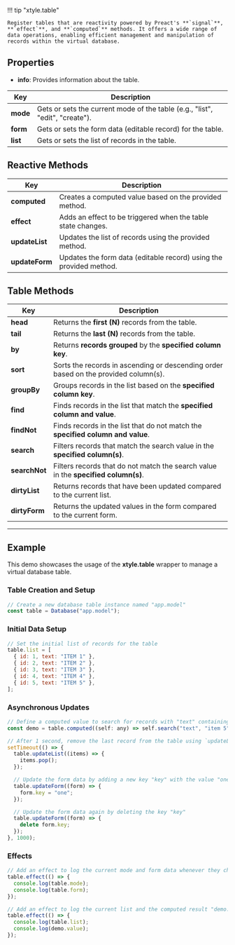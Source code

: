 !!! tip "xtyle.table"

    Register tables that are reactivity powered by Preact's **`signal`**, **`effect`**, and **`computed`** methods. It offers a wide range of data operations, enabling efficient management and manipulation of records within the virtual database.

## Properties

- **info**: Provides information about the table.

| Key      | Description                                                                  |
| -------- | ---------------------------------------------------------------------------- |
| **mode** | Gets or sets the current mode of the table (e.g., "list", "edit", "create"). |
| **form** | Gets or sets the form data (editable record) for the table.                  |
| **list** | Gets or sets the list of records in the table.                               |

## **Reactive** Methods

| Key            | Description                                                        |
| -------------- | ------------------------------------------------------------------ |
| **computed**   | Creates a computed value based on the provided method.             |
| **effect**     | Adds an effect to be triggered when the table state changes.       |
| **updateList** | Updates the list of records using the provided method.             |
| **updateForm** | Updates the form data (editable record) using the provided method. |

## **Table** Methods

| Key           | Description                                                                         |
| ------------- | ----------------------------------------------------------------------------------- |
| **head**      | Returns the **first (N)** records from the table.                                   |
| **tail**      | Returns the **last (N)** records from the table.                                    |
| **by**        | Returns **records grouped** by the **specified column key**.                        |
| **sort**      | Sorts the records in ascending or descending order based on the provided column(s). |
| **groupBy**   | Groups records in the list based on the **specified column key**.                   |
| **find**      | Finds records in the list that match the **specified column and value**.            |
| **findNot**   | Finds records in the list that do not match the **specified column and value**.     |
| **search**    | Filters records that match the search value in the **specified column(s)**.         |
| **searchNot** | Filters records that do not match the search value in the **specified column(s)**.  |
| **dirtyList** | Returns records that have been updated compared to the current list.                |
| **dirtyForm** | Returns the updated values in the form compared to the current form.                |

---

## Example

This demo showcases the usage of the **xtyle.table** wrapper to manage a virtual database table.

### Table Creation and Setup

```js
// Create a new database table instance named "app.model"
const table = Database("app.model");
```

### Initial Data Setup

```js
// Set the initial list of records for the table
table.list = [
  { id: 1, text: "ITEM 1" },
  { id: 2, text: "ITEM 2" },
  { id: 3, text: "ITEM 3" },
  { id: 4, text: "ITEM 4" },
  { id: 5, text: "ITEM 5" },
];
```

### Asynchronous Updates

```js
// Define a computed value to search for records with "text" containing "item 5"
const demo = table.computed((self: any) => self.search("text", "item 5"));

// After 1 second, remove the last record from the table using `updateList` method
setTimeout(() => {
  table.updateList((items) => {
    items.pop();
  });

  // Update the form data by adding a new key "key" with the value "one"
  table.updateForm((form) => {
    form.key = "one";
  });

  // Update the form data again by deleting the key "key"
  table.updateForm((form) => {
    delete form.key;
  });
}, 1000);
```

### Effects

```js
// Add an effect to log the current mode and form data whenever they change
table.effect(() => {
  console.log(table.mode);
  console.log(table.form);
});

// Add an effect to log the current list and the computed result "demo.value"
table.effect(() => {
  console.log(table.list);
  console.log(demo.value);
});
```
